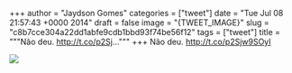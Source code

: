 
+++
author = "Jaydson Gomes"
categories = ["tweet"]
date = "Tue Jul 08 21:57:43 +0000 2014"
draft = false
image = "{TWEET_IMAGE}"
slug = "c8b7cce304a22dd1abfe9cdb1bbd93f74be56f12"
tags = ["tweet"]
title = """Não deu. http://t.co/p2Sj..."""
+++
Não deu. http://t.co/p2Sjw9SOyI

![](/images/tweet-media/486630233068806144-BsDbkcqIgAESyVk.jpg)